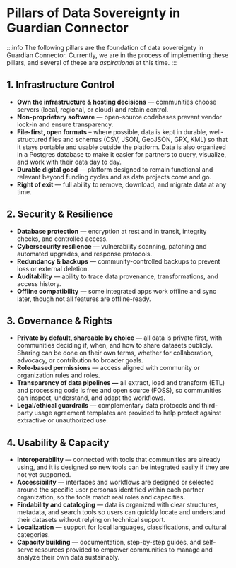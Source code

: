 # Pillars of Data Sovereignty in Guardian Connector

:::info
The following pillars are the foundation of data sovereignty in Guardian Connector. Currently, we are in the process of implementing these pillars, and several of these are _aspirational_ at this time.
:::

## 1. Infrastructure Control

* **Own the infrastructure & hosting decisions** — communities choose servers (local, regional, or cloud) and retain control.  
* **Non-proprietary software** — open-source codebases prevent vendor lock-in and ensure transparency.  
* **File-first, open formats** – where possible, data is kept in durable, well-structured files and schemas (CSV, JSON, GeoJSON, GPX, KML) so that it stays portable and usable outside the platform. Data is also organized in a Postgres database to make it easier for partners to query, visualize, and work with their data day to day.  
* **Durable digital good** — platform designed to remain functional and relevant beyond funding cycles and as data projects come and go.  
* **Right of exit** — full ability to remove, download, and migrate data at any time.

## 2. Security & Resilience

* **Database protection** — encryption at rest and in transit, integrity checks, and controlled access.  
* **Cybersecurity resilience** — vulnerability scanning, patching and automated upgrades, and response protocols.  
* **Redundancy & backups** — community-controlled backups to prevent loss or external deletion.  
* **Auditability** — ability to trace data provenance, transformations, and access history.  
* **Offline compatibility** — some integrated apps work offline and sync later, though not all features are offline-ready.

## 3. Governance & Rights

* **Private by default, shareable by choice —** all data is private first, with communities deciding if, when, and how to share datasets publicly. Sharing can be done on their own terms, whether for collaboration, advocacy, or contribution to broader goals.  
* **Role-based permissions** — access aligned with community or organization rules and roles.  
* **Transparency of data pipelines —** all extract, load and transform (ETL) and processing code is free and open source (FOSS), so communities can inspect, understand, and adapt the workflows.  
* **Legal/ethical guardrails** — complementary data protocols and third-party usage agreement templates are provided to help protect against extractive or unauthorized use.

## 4. Usability & Capacity

* **Interoperability** — connected with tools that communities are already using, and it is designed so new tools can be integrated easily if they are not yet supported.  
* **Accessibility** — interfaces and workflows are designed or selected around the specific user personas identified within each partner organization, so the tools match real roles and capacities.  
* **Findability and cataloging** — data is organized with clear structures, metadata, and search tools so users can quickly locate and understand their datasets without relying on technical support.  
* **Localization** — support for local languages, classifications, and cultural categories.  
* **Capacity building** — documentation, step-by-step guides, and self-serve resources provided to empower communities to manage and analyze their own data sustainably.